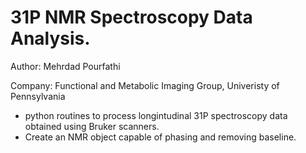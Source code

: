 # 31P NMR Spectroscopy Data Analysis.

Author: Mehrdad Pourfathi

Company: Functional and Metabolic Imaging Group, Univeristy of Pennsylvania

* python routines to process longintudinal 31P spectroscopy data obtained using Bruker scanners.
* Create an NMR object capable of phasing and removing baseline.
